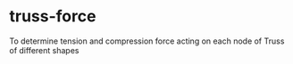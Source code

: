 # truss-force
To determine tension and compression force acting on each node of Truss of different shapes
